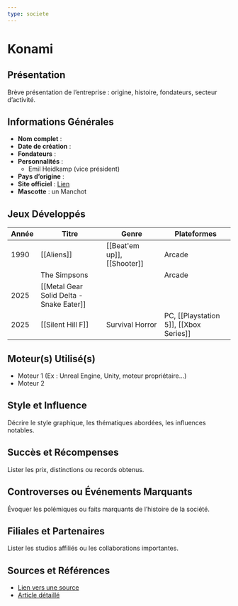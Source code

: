 ```yaml
---
type: societe
---
```

# Konami

## Présentation
Brève présentation de l’entreprise : origine, histoire, fondateurs, secteur d’activité.

## Informations Générales
- **Nom complet** :  
- **Date de création** :  
- **Fondateurs** :  
- **Personnalités** : 
	- Emil Heidkamp (vice président)
- **Pays d’origine** :  
- **Site officiel** : [Lien](#)  
- **Mascotte** : un Manchot

## Jeux Développés
| Année | Titre                                    | Genre                       | Plateformes                            |
| ----- | ---------------------------------------- | --------------------------- | -------------------------------------- |
| 1990  | [[Aliens]]                               | [[Beat'em up]], [[Shooter]] | Arcade                                 |
|       | The Simpsons                             |                             | Arcade                                 |
| 2025  | [[Metal Gear Solid Delta - Snake Eater]] |                             |                                        |
| 2025  | [[Silent Hill F]]                        | Survival Horror             | PC, [[Playstation 5]], [[Xbox Series]] |

## Moteur(s) Utilisé(s)
- Moteur 1 (Ex : Unreal Engine, Unity, moteur propriétaire...)
- Moteur 2

## Style et Influence
Décrire le style graphique, les thématiques abordées, les influences notables.

## Succès et Récompenses
Lister les prix, distinctions ou records obtenus.

## Controverses ou Événements Marquants
Évoquer les polémiques ou faits marquants de l’histoire de la société.

## Filiales et Partenaires
Lister les studios affiliés ou les collaborations importantes.

## Sources et Références
- [Lien vers une source](#)
- [Article détaillé](#)
